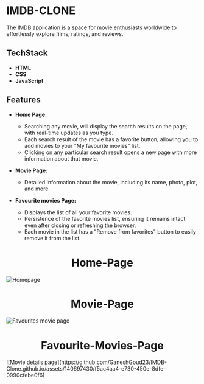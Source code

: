 
# IMDB-CLONE

The IMDB  application is a space for movie enthusiasts worldwide to effortlessly explore films, ratings, and reviews.

## TechStack

- **HTML**
- **CSS**
- **JavaScript**

## Features

- **Home Page:**
  - Searching any movie, will display the search results on the page, with real-time updates as you type.
  - Each search result of the movie has a favorite button, allowing you to add movies to your "My favourite movies" list.
  - Clicking on any particular search result opens a new page with more information about that movie.

- **Movie Page:**
  - Detailed information about the movie, including its name, photo, plot, and more.

- **Favourite movies Page:**
  - Displays the list of all your favorite movies.
  - Persistence of the favorite movies list, ensuring it remains intact even after closing or refreshing the browser.
  - Each movie in the list has a "Remove from favorites" button to easily remove it from the list.




<div align="center">
  <h1>Home-Page</h1>
</div>

![Homepage](https://github.com/GaneshGoud23/IMDB-Clone.github.io/assets/140697430/ba4acde5-ff1e-434f-893e-bbc2e44bfddb)

<div align="center">
  <h1>Movie-Page</h1>
</div>

![Favourites movie page](https://github.com/GaneshGoud23/IMDB-Clone.github.io/assets/140697430/6d66f836-81d3-43e3-a915-606a6377ae42)

<div align="center">
  <h1>Favourite-Movies-Page</h1>
</div>
![Movie details page](https://github.com/GaneshGoud23/IMDB-Clone.github.io/assets/140697430/f5ac4aa4-e730-450e-8dfe-0990cfebe0f6)

